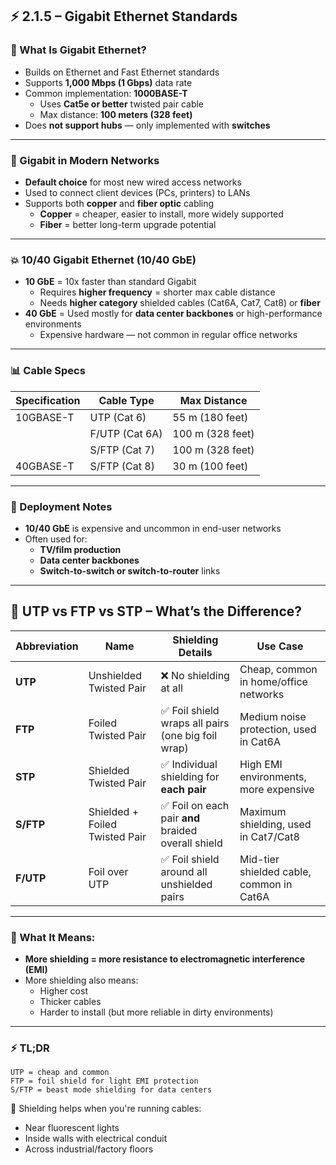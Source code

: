 ## ⚡ 2.1.5 – Gigabit Ethernet Standards

### 🚀 What Is Gigabit Ethernet?

- Builds on Ethernet and Fast Ethernet standards
- Supports **1,000 Mbps (1 Gbps)** data rate
- Common implementation: **1000BASE-T**
  - Uses **Cat5e or better** twisted pair cable
  - Max distance: **100 meters (328 feet)**
- Does **not support hubs** — only implemented with **switches**

---

### 🧰 Gigabit in Modern Networks

- **Default choice** for most new wired access networks
- Used to connect client devices (PCs, printers) to LANs
- Supports both **copper** and **fiber optic** cabling
  - **Copper** = cheaper, easier to install, more widely supported
  - **Fiber** = better long-term upgrade potential

---

### 💥 10/40 Gigabit Ethernet (10/40 GbE)

- **10 GbE** = 10x faster than standard Gigabit
  - Requires **higher frequency** = shorter max cable distance
  - Needs **higher category** shielded cables (Cat6A, Cat7, Cat8) or **fiber**
- **40 GbE** = Used mostly for **data center backbones** or high-performance environments
  - Expensive hardware — not common in regular office networks

---

### 📊 Cable Specs

| Specification | Cable Type         | Max Distance     |
|---------------|--------------------|------------------|
| 10GBASE-T     | UTP (Cat 6)        | 55 m (180 feet)  |
|               | F/UTP (Cat 6A)     | 100 m (328 feet) |
|               | S/FTP (Cat 7)      | 100 m (328 feet) |
| 40GBASE-T     | S/FTP (Cat 8)      | 30 m (100 feet)  |

---

### 🧾 Deployment Notes

- **10/40 GbE** is expensive and uncommon in end-user networks
- Often used for:
  - **TV/film production**
  - **Data center backbones**
  - **Switch-to-switch or switch-to-router** links

---
## 🧵 UTP vs FTP vs STP – What’s the Difference?

| Abbreviation | Name                       | Shielding Details                                     | Use Case                                      |
|--------------|----------------------------|--------------------------------------------------------|-----------------------------------------------|
| **UTP**      | Unshielded Twisted Pair    | ❌ No shielding at all                                 | Cheap, common in home/office networks         |
| **FTP**      | Foiled Twisted Pair        | ✅ Foil shield wraps all pairs (one big foil wrap)     | Medium noise protection, used in Cat6A        |
| **STP**      | Shielded Twisted Pair      | ✅ Individual shielding for **each pair**               | High EMI environments, more expensive         |
| **S/FTP**    | Shielded + Foiled Twisted Pair | ✅ Foil on each pair **and** braided overall shield | Maximum shielding, used in Cat7/Cat8          |
| **F/UTP**    | Foil over UTP              | ✅ Foil shield around all unshielded pairs             | Mid-tier shielded cable, common in Cat6A      |

---

### 🧠 What It Means:

- **More shielding = more resistance to electromagnetic interference (EMI)**  
- More shielding also means:
  - Higher cost
  - Thicker cables
  - Harder to install (but more reliable in dirty environments)

---

### ⚡ TL;DR

```
UTP = cheap and common
FTP = foil shield for light EMI protection
S/FTP = beast mode shielding for data centers
```

📌 Shielding helps when you're running cables:
- Near fluorescent lights
- Inside walls with electrical conduit
- Across industrial/factory floors
